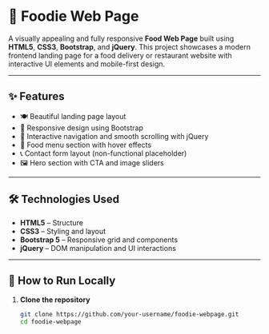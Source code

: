 # 🍔 Foodie Web Page

A visually appealing and fully responsive **Food Web Page** built using **HTML5**, **CSS3**, **Bootstrap**, and **jQuery**. This project showcases a modern frontend landing page for a food delivery or restaurant website with interactive UI elements and mobile-first design.

---

## ✨ Features

- 🍽️ Beautiful landing page layout  
- 📱 Responsive design using Bootstrap  
- 🎯 Interactive navigation and smooth scrolling with jQuery  
- 📸 Food menu section with hover effects  
- 📞 Contact form layout (non-functional placeholder)  
- 🖼️ Hero section with CTA and image sliders

---

## 🛠️ Technologies Used

- **HTML5** – Structure  
- **CSS3** – Styling and layout  
- **Bootstrap 5** – Responsive grid and components  
- **jQuery** – DOM manipulation and UI interactions

---

## 🚀 How to Run Locally

1. **Clone the repository**
   ```bash
   git clone https://github.com/your-username/foodie-webpage.git
   cd foodie-webpage
